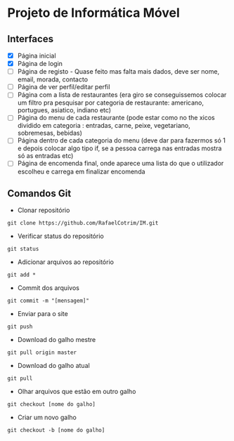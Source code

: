 # Projeto de Informática Móvel

## Interfaces 

- [X] Página inicial
- [X] Página de login 
- [ ] Página de registo - Quase feito mas falta mais dados, deve ser nome, email, morada, contacto
- [ ] Página de ver perfil/editar perfil 
- [ ] Página com a lista de restaurantes (era giro se conseguissemos colocar um filtro pra pesquisar por categoria de restaurante: americano, portugues, asiatico, indiano etc)
- [ ] Página do menu de cada restaurante (pode estar como no the xicos dividido em categoria : entradas, carne, peixe, vegetariano, sobremesas, bebidas) 
- [ ] Página dentro de cada categoria do menu (deve dar para fazermos só 1 e depois colocar algo tipo if, se a pessoa carrega nas entradas mostra só as entradas etc) 
- [ ] Página de encomenda final, onde aparece uma lista do que o utilizador escolheu e carrega em finalizar encomenda

## Comandos Git

- Clonar repositório
```
git clone https://github.com/RafaelCotrim/IM.git
```

- Verificar status do repositório
```
git status
```
- Adicionar arquivos ao repositório
```
git add *
```
- Commit dos arquivos
```
git commit -m "[mensagem]"
```
- Enviar para o site
```
git push
```
- Download do galho mestre
```
git pull origin master
```
- Download do galho atual
```
git pull
```
- Olhar arquivos que estão em outro galho
```
git checkout [nome do galho]
```
- Criar um novo galho
```
git checkout -b [nome do galho]
```